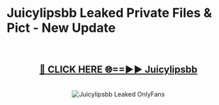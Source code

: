 # Juicylipsbb Leaked Private Files & Pict - New Update
<br>
<div align="center">
<h2><a href="https://mediafilles.blogspot.com/?title=Juicylipsbb" rel="nofollow">🔴 CLICK HERE 🌐==►► Juicylipsbb</a></h2>
<br>
<a href="https://mediafilles.blogspot.com/?title=Juicylipsbb" rel="nofollow" data-target="animated-image.originalLink"><img src="https://i.ibb.co.com/WyWwxjT/player-gif2.gif" alt="Juicylipsbb Leaked OnlyFans" style="max-width: 100%; display: inline-block;" data-target="animated-image.originalImage"></a>
</div>
<br>
